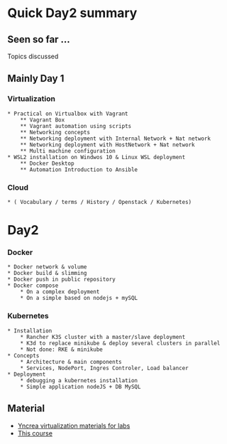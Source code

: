 # Quick Day2 summary

## Seen so far ...
Topics discussed 

## Mainly Day 1
### Virtualization
    * Practical on Virtualbox with Vagrant
        ** Vagrant Box
        ** Vagrant automation using scripts
        ** Networking concepts
        ** Networking deployment with Internal Network + Nat network 
        ** Networking deployment with HostNetwork + Nat network 
        ** Multi machine configuration
    * WSL2 installation on Windwos 10 & Linux WSL deployment
        ** Docker Desktop
        ** Automation Introduction to Ansible

### Cloud 
    * ( Vocabulary / terms / History / Openstack / Kubernetes) 

# Day2
### Docker
    * Docker network & volume
    * Docker build & slimming
    * Docker push in public repository
    * Docker compose
        * On a complex deployment
        * On a simple based on nodejs + mySQL

### Kubernetes
    * Installation
        * Rancher K3S cluster with a master/slave deployment
        * K3d to replace minikube & deploy several clusters in parallel
        * Not done: RKE & minikube
    * Concepts
        * Architecture & main components
        * Services, NodePort, Ingres Controler, Load balancer
    * Deployment
        * debugging a kubernetes installation
        * Simple application nodeJS + DB MySQL

## Material

* [Yncrea virtualization materials for labs](https://github.com/omerlin/yncrea-virtualization-labs)
* [This course](https://omerlin.github.io/yncrea-virtualization/)


